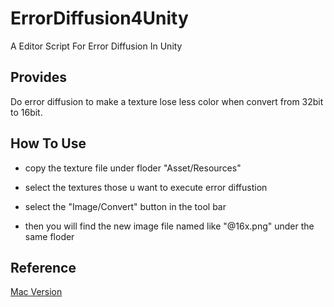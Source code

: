 # ErrorDiffusion4Unity
A Editor Script For Error Diffusion In Unity
## Provides

Do error diffusion to make a texture lose less color when convert from 32bit to 16bit.

## How To Use

* copy the texture file under floder "Asset/Resources"

* select the textures those u want to execute error diffustion

* select the "Image/Convert" button in the tool bar

* then you will find the new image file named like "@16x.png" under the same floder


## Reference
[Mac Version](https://github.com/joexi/16bitImageConverter)
